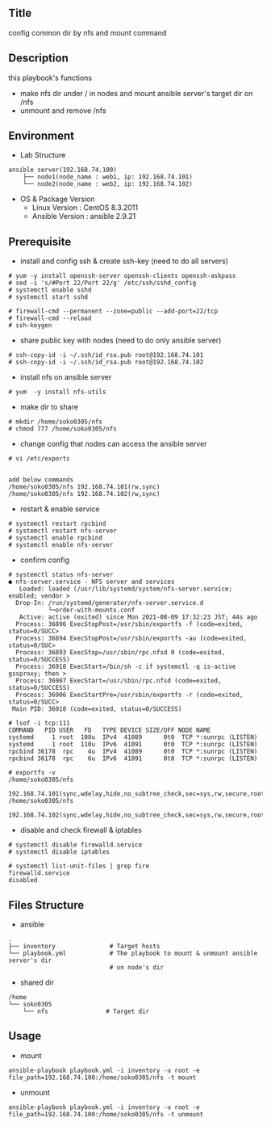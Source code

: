 ## Title
config common dir by nfs and mount command


## Description
this playbook's functions
- make nfs dir under / in nodes and mount ansible server's target dir on /nfs 
- unmount and remove /nfs

## Environment
- Lab Structure
```
ansible server(192.168.74.100)               
    ├── node1(node_name : web1, ip: 192.168.74.101)
    └── node2(node_name : web2, ip: 192.168.74.102)
```

- OS & Package Version
    - Linux Version : CentOS 8.3.2011
    - Ansible Version : ansible 2.9.21


## Prerequisite
- install and config ssh & create ssh-key (need to do all servers)
```
# yum -y install openssh-server openssh-clients openssh-askpass
# sed -i 's/#Port 22/Port 22/g' /etc/ssh/sshd_config
# systemctl enable sshd
# systemctl start sshd

# firewall-cmd --permanent --zone=public --add-port=22/tcp
# firewall-cmd --reload
# ssh-keygen
```

- share public key with nodes (need to do only ansible server)
```
# ssh-copy-id -i ~/.ssh/id_rsa.pub root@192.168.74.101
# ssh-copy-id -i ~/.ssh/id_rsa.pub root@192.168.74.102
```

- install nfs on ansible server
```
# yum  -y install nfs-utils
```

- make dir to share
```
# mkdir /home/soko0305/nfs
# chmod 777 /home/soko0305/nfs
```

- change config that nodes can access the ansible server
```
# vi /etc/exports


add below commands
/home/soko0305/nfs 192.168.74.101(rw,sync)
/home/soko0305/nfs 192.168.74.102(rw,sync)
```

- restart & enable service
```
# systemctl restart rpcbind 
# systemctl restart nfs-server 
# systemctl enable rpcbind
# systemctl enable nfs-server
```

- confirm config
```
# systemctl status nfs-server
● nfs-server.service - NFS server and services
   Loaded: loaded (/usr/lib/systemd/system/nfs-server.service; enabled; vendor >
  Drop-In: /run/systemd/generator/nfs-server.service.d
           └─order-with-mounts.conf
   Active: active (exited) since Mon 2021-08-09 17:32:23 JST; 44s ago
  Process: 36896 ExecStopPost=/usr/sbin/exportfs -f (code=exited, status=0/SUCC>
  Process: 36894 ExecStopPost=/usr/sbin/exportfs -au (code=exited, status=0/SUC>
  Process: 36893 ExecStop=/usr/sbin/rpc.nfsd 0 (code=exited, status=0/SUCCESS)
  Process: 36918 ExecStart=/bin/sh -c if systemctl -q is-active gssproxy; then >
  Process: 36907 ExecStart=/usr/sbin/rpc.nfsd (code=exited, status=0/SUCCESS)
  Process: 36906 ExecStartPre=/usr/sbin/exportfs -r (code=exited, status=0/SUCC>
 Main PID: 36918 (code=exited, status=0/SUCCESS)

# lsof -i tcp:111
COMMAND   PID USER   FD   TYPE DEVICE SIZE/OFF NODE NAME
systemd     1 root  108u  IPv4  41089      0t0  TCP *:sunrpc (LISTEN)
systemd     1 root  110u  IPv6  41091      0t0  TCP *:sunrpc (LISTEN)
rpcbind 36178  rpc    4u  IPv4  41089      0t0  TCP *:sunrpc (LISTEN)
rpcbind 36178  rpc    6u  IPv6  41091      0t0  TCP *:sunrpc (LISTEN)

# exportfs -v
/home/soko0305/nfs
                192.168.74.101(sync,wdelay,hide,no_subtree_check,sec=sys,rw,secure,root_squash,no_all_squash)
/home/soko0305/nfs
                192.168.74.102(sync,wdelay,hide,no_subtree_check,sec=sys,rw,secure,root_squash,no_all_squash)

```

- disable and check firewall & iptables
```
# systemctl disable firewalld.service
# systemctl disable iptables

# systemctl list-unit-files | grep fire
firewalld.service                                                      disabled
```


## Files Structure
- ansible
```
.
├── inventory               # Target hosts
└── playbook.yml            # The playbook to mount & unmount ansible server's dir
                            # on node's dir
```

- shared dir
```
/home
└── soko0305                
    └── nfs                # Target dir 
```

## Usage
- mount
```
ansible-playbook playbook.yml -i inventory -u root -e file_path=192.168.74.100:/home/soko0305/nfs -t mount

```

- unmount
```
ansible-playbook playbook.yml -i inventory -u root -e file_path=192.168.74.100:/home/soko0305/nfs -t unmount

```

